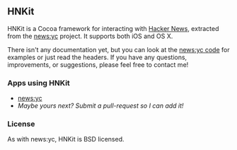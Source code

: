 ## HNKit

HNKit is a Cocoa framework for interacting with [Hacker News](http://news.ycombinator.com), extracted from the [news:yc](http://newsyc.me) project. It supports both iOS and OS X.

There isn't any documentation yet, but you can look at the [news:yc code](http://github.com/Xuzz/newsyc) for examples or just read the headers. If you have any questions, improvements, or suggestions, please feel free to contact me!

### Apps using HNKit

 - [news:yc](http://newsyc.me/)
 - *Maybe yours next? Submit a pull-request so I can add it!*

### License

As with news:yc, HNKit is BSD licensed.
